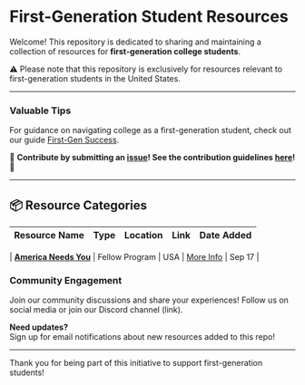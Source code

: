 # First-Generation Student Resources

Welcome! This repository is dedicated to sharing and maintaining a collection of resources for **first-generation college students**. 

:warning: Please note that this repository is exclusively for resources relevant to first-generation students in the United States.

---

### Valuable Tips
For guidance on navigating college as a first-generation student, check out our guide [First-Gen Success](link-to-guide).

🙏 **Contribute by submitting an [issue](link-to-issues)! See the contribution guidelines [here](./CONTRIBUTING.md)!** 🙏

---

## 📦 Resource Categories

| **Resource Name** | **Type** | **Location** | **Link** | **Date Added** |
| ------------------ | -------- | ------------ | -------- | --------------- |

| **[America Needs You](https://americaneedsyou.org/)** | Fellow Program | USA | [More Info](https://americaneedsyou.org/fellows-program/) | Sep 17 |



### Community Engagement
Join our community discussions and share your experiences! Follow us on social media or join our Discord channel (link).

**Need updates?**  
Sign up for email notifications about new resources added to this repo!

---

Thank you for being part of this initiative to support first-generation students!
